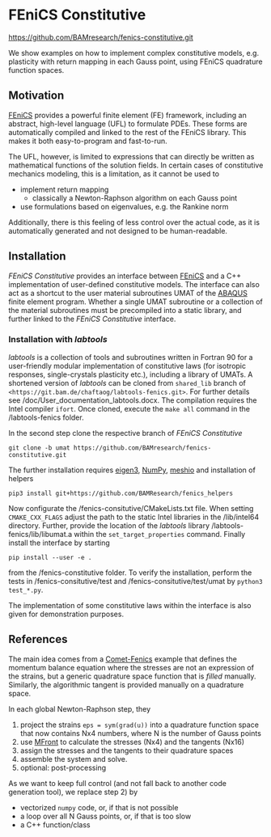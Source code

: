 FEniCS Constitutive
===================

https://github.com/BAMresearch/fenics-constitutive.git

We show examples on how to implement complex constitutive models, e.g. 
plasticity with return mapping in each Gauss point, using FEniCS quadrature 
function spaces.

Motivation
----------

[FEniCS](https://fenicsproject.org/) provides a powerful finite element (FE)
framework, including an abstract, high-level language (UFL) to formulate PDEs. 
These forms are automatically compiled and linked to the rest of the FEniCS 
library. This makes it both easy-to-program and fast-to-run. 

The UFL, however, is limited to expressions that can directly be written as 
mathematical functions of the solution fields. In certain cases of constitutive 
mechanics modeling, this is a limitation, as it cannot be used to 

- implement return mapping
    - classically a Newton-Raphson algorithm on each Gauss point
- use formulations based on eigenvalues, e.g. the Rankine norm

Additionally, there is this feeling of less control over the actual code, as it
is automatically generated and not designed to be human-readable.

Installation
------------

*FEniCS Constitutive* provides an interface between [FEniCS](https://fenicsproject.org/) and a C++ implementation of user-defined constitutive models. The interface can also act as a shortcut to the user material subroutines UMAT of the [ABAQUS](https://www.3ds.com/products-services/simulia/products/abaqus/) finite element program. Whether a single UMAT subroutine or a collection of the material subroutines must be precompiled into a static library, and further linked to the *FEniCS Constitutive* interface.

### Installation with *labtools*

*labtools* is a collection of tools and subroutines written in Fortran 90 for a user-friendly modular implementation of constitutive laws (for isotropic responses, single-crystals plasticity etc.), including a library of UMATs. A shortened version of *labtools* can be cloned from `shared_lib` branch of `<https://git.bam.de/chaftaog/labtools-fenics.git>`. For further details see /doc/User_documentation_labtools.docx. The compilation requires the Intel compiler `ifort`. Once cloned, execute the `make all` command in the /labtools-fenics folder.

In the second step clone the respective branch of *FEniCS Constitutive*

`git clone -b umat https://github.com/BAMresearch/fenics-constitutive.git`

The further installation requires [eigen3]( https://eigen.tuxfamily.org/), [NumPy](https://numpy.org/), [meshio](https://github.com/nschloe/meshio) and installation of helpers

`pip3 install git+https://github.com/BAMResearch/fenics_helpers`

Now configurate the /fenics-consitutive/CMakeLists.txt file. When setting `CMAKE_CXX_FLAGS` adjust the path to the static Intel libraries in the /lib/intel64 directory. Further, provide the location of the *labtools* library /labtools-fenics/lib/libumat.a within the `set_target_properties` command. Finally install the interface by starting

`pip install --user -e .`

from the /fenics-constitutive folder. To verify the installation, perform the tests in /fenics-consitutive/test and /fenics-consitutive/test/umat by `python3 test_*.py`.

The implementation of some constitutive laws within the interface is also given for demonstration purposes.

References
----------

The main idea comes from a [Comet-Fenics](https://comet-fenics.readthedocs.io/en/latest/demo/plasticity_mfront/plasticity_mfront.py.html#global-problem-and-newton-raphson-procedure)
example that defines the momentum balance equation where the stresses are not 
an expression of the strains, but a generic quadrature space function that is
*filled* manually. Similarly, the algorithmic tangent is provided manually 
on a quadrature space.

In each global Newton-Raphson step, they

1) project the strains `eps = sym(grad(u))` into a quadrature function 
       space that now contains Nx4 numbers, where N is the number of Gauss 
       points 
2) use [MFront](https://github.com/thelfer/MFrontGenericInterfaceSupport) 
       to calculate the stresses (Nx4) and the tangents (Nx16)
3) assign the stresses and the tangents to their quadrature spaces
4) assemble the system and solve.
5) optional: post-processing

As we want to keep full control (and not fall back to another code generation 
tool), we replace step 2) by 

- vectorized `numpy` code, or, if that is not possible
- a loop over all N Gauss points, or, if that is too slow
- a C++ function/class 
